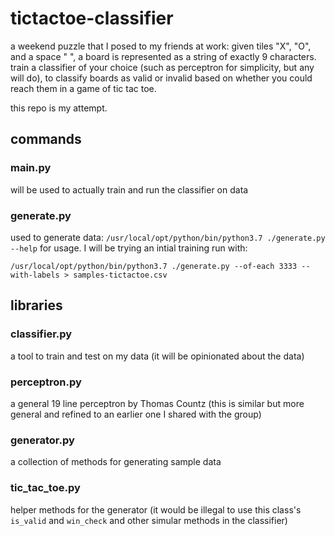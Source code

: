 # tictactoe-classifier

a weekend puzzle that I posed to my friends at work: given tiles "X", "O", and a space " ", a board is represented as a string of exactly 9 characters. train a classifier of your choice (such as perceptron for simplicity, but any will do), to classify boards as valid or invalid based on whether you could reach them in a game of tic tac toe.

this repo is my attempt.

## commands

### main.py

will be used to actually train and run the classifier on data

### generate.py

used to generate data: `/usr/local/opt/python/bin/python3.7 ./generate.py --help` for usage. I will be trying an intial training run with:

```
/usr/local/opt/python/bin/python3.7 ./generate.py --of-each 3333 --with-labels > samples-tictactoe.csv
```

## libraries

### classifier.py

a tool to train and test on my data (it will be opinionated about the data)

### perceptron.py

a general 19 line perceptron by Thomas Countz (this is similar but more general and refined to an earlier one I shared with the group)

### generator.py

a collection of methods for generating sample data

### tic_tac_toe.py

helper methods for the generator (it would be illegal to use this class's `is_valid` and `win_check` and other simular methods in the classifier)
